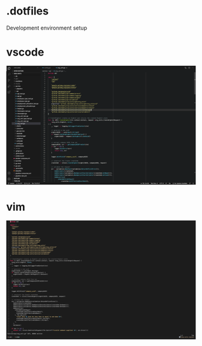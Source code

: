 # .dotfiles
Development environment setup


# vscode

![](https://github.com/kevinsamoei/.dotfiles/blob/master/docs/vscode.png)


# vim

![](https://github.com/kevinsamoei/.dotfiles/blob/master/docs/vim.png)
